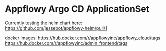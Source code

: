# Appflowy Argo CD ApplicationSet

Currently testing the helm chart here:
https://github.com/jessebot/appflowy-helm/pull/1

docker images:
https://hub.docker.com/r/appflowyinc/appflowy_cloud/tags
https://hub.docker.com/r/appflowyinc/admin_frontend/tags
